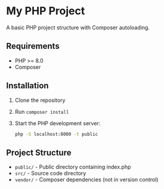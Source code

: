 # My PHP Project

A basic PHP project structure with Composer autoloading.

## Requirements

- PHP >= 8.0
- Composer

## Installation

1. Clone the repository
2. Run `composer install`
3. Start the PHP development server:

   ```bash
   php -S localhost:8000 -t public
   ```

## Project Structure

- `public/` - Public directory containing index.php
- `src/` - Source code directory
- `vendor/` - Composer dependencies (not in version control)
